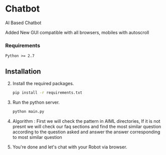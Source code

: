 # Chatbot
AI Based Chatbot

Added New GUI compatible with all browsers, mobiles with autoscroll

### Requirements
    Python >= 2.7


## Installation

2. Install the required packages.
    ```bash
    pip install -r requirements.txt
    ```

3. Run the python server.
    ```bash
    python main.py
    ```
4. Algorithm :
First we will check the pattern in AIML directories, If it is not presnt we will check our faq sections and find the most similar question according to the question asked and answer the answer corresponding to most similar question

5. You're done and let's chat with your Robot via browser.
